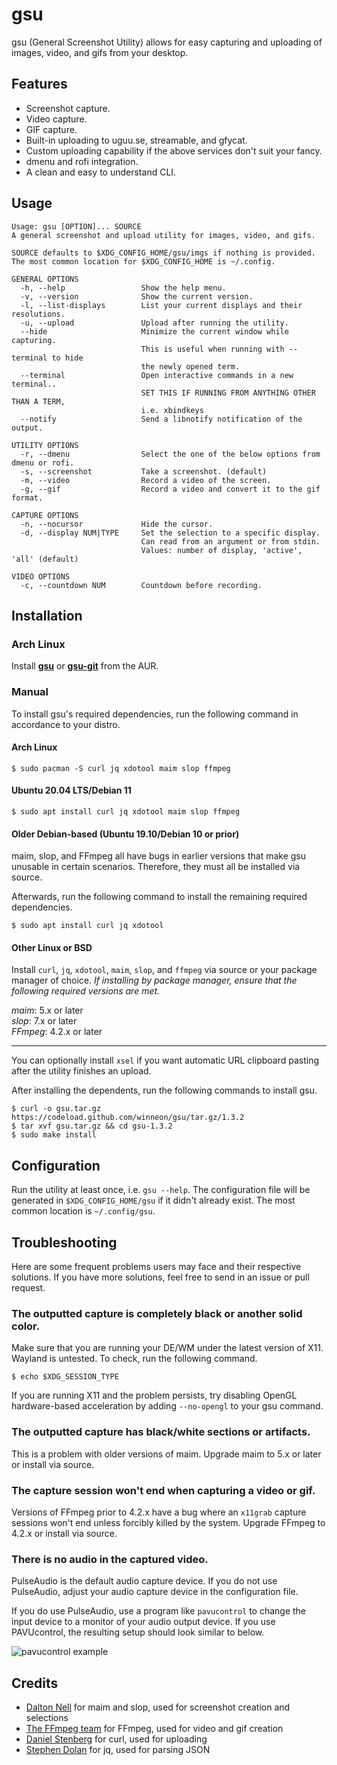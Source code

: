 # gsu

gsu (General Screenshot Utility) allows for easy capturing and uploading of images, video, and gifs from your desktop.

## Features

* Screenshot capture.
* Video capture.
* GIF capture.
* Built-in uploading to uguu.se, streamable, and gfycat.
* Custom uploading capability if the above services don't suit your fancy.
* dmenu and rofi integration.
* A clean and easy to understand CLI.

## Usage

```
Usage: gsu [OPTION]... SOURCE
A general screenshot and upload utility for images, video, and gifs.

SOURCE defaults to $XDG_CONFIG_HOME/gsu/imgs if nothing is provided.
The most common location for $XDG_CONFIG_HOME is ~/.config.

GENERAL OPTIONS
  -h, --help                 Show the help menu.
  -v, --version              Show the current version.
  -l, --list-displays        List your current displays and their resolutions.
  -u, --upload               Upload after running the utility.
  --hide                     Minimize the current window while capturing.
                             This is useful when running with --terminal to hide
                             the newly opened term.
  --terminal                 Open interactive commands in a new terminal..
                             SET THIS IF RUNNING FROM ANYTHING OTHER THAN A TERM,
                             i.e. xbindkeys
  --notify                   Send a libnotify notification of the output.

UTILITY OPTIONS
  -r, --dmenu                Select the one of the below options from dmenu or rofi.
  -s, --screenshot           Take a screenshot. (default)
  -m, --video                Record a video of the screen.
  -g, --gif                  Record a video and convert it to the gif format.

CAPTURE OPTIONS
  -n, --nocursor             Hide the cursor.
  -d, --display NUM|TYPE     Set the selection to a specific display.
                             Can read from an argument or from stdin.
                             Values: number of display, 'active', 'all' (default)

VIDEO OPTIONS
  -c, --countdown NUM        Countdown before recording.
```

## Installation

### Arch Linux

Install **[gsu]** or **[gsu-git]** from the AUR.

[gsu]: https://aur.archlinux.org/packages/gsu/
[gsu-git]: https://aur.archlinux.org/packages/gsu-git/

### Manual

To install gsu's required dependencies, run the following command in accordance to your distro.

#### Arch Linux

```
$ sudo pacman -S curl jq xdotool maim slop ffmpeg
```

#### Ubuntu 20.04 LTS/Debian 11

```
$ sudo apt install curl jq xdotool maim slop ffmpeg
```

#### Older Debian-based (Ubuntu 19.10/Debian 10 or prior)

maim, slop, and FFmpeg all have bugs in earlier versions that make gsu unusable in certain scenarios. Therefore, they must all be installed via source.

Afterwards, run the following command to install the remaining required dependencies.

```
$ sudo apt install curl jq xdotool
```

#### Other Linux or BSD

Install `curl`, `jq`, `xdotool`, `maim`, `slop`, and `ffmpeg` via source or your package manager of choice. *If installing by package manager, ensure that the following required versions are met.*

*maim*: 5.x or later  
*slop*: 7.x or later  
*FFmpeg*: 4.2.x or later

---

You can optionally install `xsel` if you want automatic URL clipboard pasting after the utility finishes an upload.

After installing the dependents, run the following commands to install gsu.

```
$ curl -o gsu.tar.gz https://codeload.github.com/winneon/gsu/tar.gz/1.3.2
$ tar xvf gsu.tar.gz && cd gsu-1.3.2
$ sudo make install
```

## Configuration

Run the utility at least once, i.e. `gsu --help`. The configuration file will be generated in `$XDG_CONFIG_HOME/gsu` if it didn't already exist. The most common location is `~/.config/gsu`.

## Troubleshooting

Here are some frequent problems users may face and their respective solutions. If you have more solutions, feel free to send in an issue or pull request.

### The outputted capture is completely black or another solid color.

Make sure that you are running your DE/WM under the latest version of X11. Wayland is untested. To check, run the following command.

```
$ echo $XDG_SESSION_TYPE
```

If you are running X11 and the problem persists, try disabling OpenGL hardware-based acceleration by adding `--no-opengl` to your gsu command.

### The outputted capture has black/white sections or artifacts.

This is a problem with older versions of maim. Upgrade maim to 5.x or later or install via source.

### The capture session won't end when capturing a video or gif.

Versions of FFmpeg prior to 4.2.x have a bug where an `x11grab` capture sessions won't end unless forcibly killed by the system. Upgrade FFmpeg to 4.2.x or install via source.

### There is no audio in the captured video.

PulseAudio is the default audio capture device. If you do not use PulseAudio, adjust your audio capture device in the configuration file.

If you do use PulseAudio, use a program like `pavucontrol` to change the input device to a monitor of your audio output device. If you use PAVUcontrol, the resulting setup should look similar to below.

![pavucontrol example](http://i.imgur.com/qbN5741.png)

## Credits

* [Dalton Nell](https://github.com/naelstrof) for maim and slop, used for screenshot creation and selections
* [The FFmpeg team](https://ffmpeg.org/) for FFmpeg, used for video and gif creation
* [Daniel Stenberg](https://github.com/bagder) for curl, used for uploading
* [Stephen Dolan](https://github.com/stedolan) for jq, used for parsing JSON
